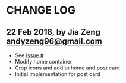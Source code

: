 # CHANGE LOG
<!-- Format:
## 23 Jan 2018, by Jia Zeng <andyzeng96@gmail.com>
* Change 1, issue #12
* Change 2
* Change 3

if there is corresponding issue, state it
-->

## 22 Feb 2018, by Jia Zeng <andyzeng96@gmail.com>
* See [Issue #](https://github.com/issues)
* Modify home container
* Crop icons and add to home and post card
* Initial Implementation for post card
